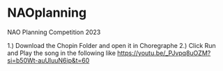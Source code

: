 # NAOplanning
NAO Planning Competition 2023

1.) Download the Chopin Folder and open it in Choregraphe 
2.) Click Run and Play the song in the following like https://youtu.be/_PJvpq8uOZM?si=b50Wt-auUluuN6ip&t=60
